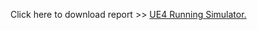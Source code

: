 Click here to download report >> <a href="mpspencer93.github.io/Running_Sim/Report_UE4_Running_Simulator.pdf" download="UE4 Running Simulator"> UE4 Running Simulator.</a>

